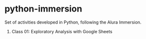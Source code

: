 # python-immersion
Set of activities developed in Python, following the Alura Immersion.
1) Class 01: Exploratory Analysis with Google Sheets
